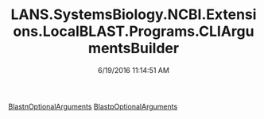 ﻿---
title: LANS.SystemsBiology.NCBI.Extensions.LocalBLAST.Programs.CLIArgumentsBuilder
date: 6/19/2016 11:14:51 AM
---

[BlastnOptionalArguments](T-LANS.SystemsBiology.NCBI.Extensions.LocalBLAST.Programs.CLIArgumentsBuilder.BlastnOptionalArguments.html)
[BlastpOptionalArguments](T-LANS.SystemsBiology.NCBI.Extensions.LocalBLAST.Programs.CLIArgumentsBuilder.BlastpOptionalArguments.html)
